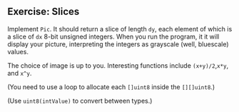 
## Exercise: Slices

Implement `Pic`.
It should return a slice of length `dy`,
each element of which is a slice of `dx` 8-bit unsigned integers.
When you run the program, it it will display your picture,
interpreting the integers as grayscale (well, bluescale) values.

The choice of image is up to you. Interesting functions include `(x+y)/2`,`x*y`, and `x^y`.

(You need to use a loop to allocate each `[]uint8` inside the `[][]uint8`.)

(Use `uint8(intValue)` to convert between types.)